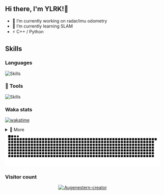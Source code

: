 ## Hi there, I'm YLRK!👋

<!--
**YLRK/YLRK** is a ✨ _special_ ✨ repository because its `README.md` (this file) appears on your GitHub profile.

Here are some ideas to get you started:
-->
- 🔭 I’m currently working on radar/imu odometry
- 🌱 I’m currently learning SLAM
- ⚡ C++ / Python

## Skills

### Languages

<img src="https://skillicons.dev/icons?i=c,cpp,java,js,python,md,matlab,bash&theme=dark&&perline=10" alt="Skills"/>

### 🧰 Tools

<img src="https://skillicons.dev/icons?i=vscode,pycharm,clion,git,docker,linux,ubuntu,github,pytorch,anaconda,ros,opencv,cmake,vim,neovim,obsidian,nodejs,npm,pnpm,vue,spring,redis&theme=dark&&perline=11" alt="Skills"/>

### Waka stats
[![wakatime](https://wakatime.com/badge/user/ea87d5cd-5095-49cc-9b6e-fab2b2510ef8.svg)](https://wakatime.com/@ea87d5cd-5095-49cc-9b6e-fab2b2510ef8)


<details>
<summary>📑 More</summary>
</br>


<!--START_SECTION:waka-->
![Lines of code](https://img.shields.io/badge/From%20Hello%20World%20I%27ve%20Written-822.0%20thousand%20lines%20of%20code-blue)

📅 **I'm Most Productive on Wednesday** 

```text
Monday                   28 commits          ⬛⬛⬛⬛⬛⬜⬜⬜⬜⬜⬜⬜⬜⬜⬜⬜⬜⬜⬜⬜⬜⬜⬜⬜⬜   18.06 % 
Tuesday                  32 commits          ⬛⬛⬛⬛⬛⬜⬜⬜⬜⬜⬜⬜⬜⬜⬜⬜⬜⬜⬜⬜⬜⬜⬜⬜⬜   20.65 % 
Wednesday                41 commits          ⬛⬛⬛⬛⬛⬛⬛⬜⬜⬜⬜⬜⬜⬜⬜⬜⬜⬜⬜⬜⬜⬜⬜⬜⬜   26.45 % 
Thursday                 19 commits          ⬛⬛⬛⬜⬜⬜⬜⬜⬜⬜⬜⬜⬜⬜⬜⬜⬜⬜⬜⬜⬜⬜⬜⬜⬜   12.26 % 
Friday                   14 commits          ⬛⬛⬜⬜⬜⬜⬜⬜⬜⬜⬜⬜⬜⬜⬜⬜⬜⬜⬜⬜⬜⬜⬜⬜⬜   09.03 % 
Saturday                 10 commits          ⬛⬛⬜⬜⬜⬜⬜⬜⬜⬜⬜⬜⬜⬜⬜⬜⬜⬜⬜⬜⬜⬜⬜⬜⬜   06.45 % 
Sunday                   11 commits          ⬛⬛⬜⬜⬜⬜⬜⬜⬜⬜⬜⬜⬜⬜⬜⬜⬜⬜⬜⬜⬜⬜⬜⬜⬜   07.10 % 
```


📊 **This Week I Spent My Time On** 

```text
🕑︎ Time Zone: Asia/Shanghai

💬 Programming Languages: 
Other                    40 hrs 21 mins      ⬛⬛⬛⬛⬛⬛⬛⬛⬛⬛⬛⬛⬛⬛⬛⬛⬛⬛⬛⬛⬛⬛⬛⬛⬜   95.29 % 
Markdown                 1 hr 14 mins        ⬛⬜⬜⬜⬜⬜⬜⬜⬜⬜⬜⬜⬜⬜⬜⬜⬜⬜⬜⬜⬜⬜⬜⬜⬜   02.91 % 
Python                   15 mins             ⬜⬜⬜⬜⬜⬜⬜⬜⬜⬜⬜⬜⬜⬜⬜⬜⬜⬜⬜⬜⬜⬜⬜⬜⬜   00.60 % 
YAML                     11 mins             ⬜⬜⬜⬜⬜⬜⬜⬜⬜⬜⬜⬜⬜⬜⬜⬜⬜⬜⬜⬜⬜⬜⬜⬜⬜   00.47 % 
C++                      10 mins             ⬜⬜⬜⬜⬜⬜⬜⬜⬜⬜⬜⬜⬜⬜⬜⬜⬜⬜⬜⬜⬜⬜⬜⬜⬜   00.41 % 

🔥 Editors: 
Edge                     36 hrs 39 mins      ⬛⬛⬛⬛⬛⬛⬛⬛⬛⬛⬛⬛⬛⬛⬛⬛⬛⬛⬛⬛⬛⬛⬜⬜⬜   86.56 % 
Obsidian                 3 hrs 4 mins        ⬛⬛⬜⬜⬜⬜⬜⬜⬜⬜⬜⬜⬜⬜⬜⬜⬜⬜⬜⬜⬜⬜⬜⬜⬜   07.24 % 
Chrome                   1 hr 22 mins        ⬛⬜⬜⬜⬜⬜⬜⬜⬜⬜⬜⬜⬜⬜⬜⬜⬜⬜⬜⬜⬜⬜⬜⬜⬜   03.25 % 
VS Code                  42 mins             ⬜⬜⬜⬜⬜⬜⬜⬜⬜⬜⬜⬜⬜⬜⬜⬜⬜⬜⬜⬜⬜⬜⬜⬜⬜   01.68 % 
NoMachine                32 mins             ⬜⬜⬜⬜⬜⬜⬜⬜⬜⬜⬜⬜⬜⬜⬜⬜⬜⬜⬜⬜⬜⬜⬜⬜⬜   01.27 % 

💻 Operating System: 
Windows                  28 hrs 58 mins      ⬛⬛⬛⬛⬛⬛⬛⬛⬛⬛⬛⬛⬛⬛⬛⬛⬛⬜⬜⬜⬜⬜⬜⬜⬜   68.43 % 
Mac                      12 hrs 39 mins      ⬛⬛⬛⬛⬛⬛⬛⬜⬜⬜⬜⬜⬜⬜⬜⬜⬜⬜⬜⬜⬜⬜⬜⬜⬜   29.89 % 
Linux                    42 mins             ⬜⬜⬜⬜⬜⬜⬜⬜⬜⬜⬜⬜⬜⬜⬜⬜⬜⬜⬜⬜⬜⬜⬜⬜⬜   01.68 % 
```


<!--END_SECTION:waka-->


</details>

<picture>
  <source media="(prefers-color-scheme: dark)" srcset="https://raw.githubusercontent.com/ylrk/ylrk/output/github-contribution-grid-snake-dark.svg" />
  <source media="(prefers-color-scheme: light)" srcset="https://raw.githubusercontent.com/ylrk/ylrk/output/github-contribution-grid-snake.svg" />
  <img alt="github-snake" src="https://raw.githubusercontent.com/ylrk/ylrk/output/github-contribution-grid-snake.svg" />
</picture>

### Visitor count
<div align="center">

[![:Augenestern-creator](https://count.getloli.com/get/@:YLRK?theme=rule34)](https://github.com/journey-ad/Moe-Counter)

</div>
